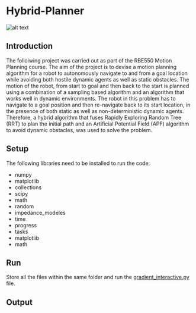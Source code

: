 # Hybrid-Planner
![alt text](https://production-media.paperswithcode.com/tasks/Screen_Shot_2019-05-28_at_9.57.56_PM_bUL5S86.png)
## Introduction
The folloiwing project was carried out as part of the RBE550 Motion Planning course. The aim of the project is to devise a motion planning algorithm for a robot to autonomously navigate to and from a goal location while avoiding both hostile dynamic agents as well as static obstacles. The motion of the robot, from start to goal and then back to the start is planned using a combination of a sampling based algorithm and an algorithm that works well in dynamic environments. The robot in this problem has to navigate to a goal position and then re-navigate back to its start location, in the presence of both static as well as non-deterministic dynamic agents. Therefore, a hybrid algorithm that fuses Rapidly Exploring Random Tree (RRT) to plan the initial path and an Artificial Potential Field (APF) algorithm to avoid dynamic obstacles, was used to solve the problem.

## Setup
The following libraries need to be installed to run the code:
- numpy 
- matplotlib   
- collections
- scipy
- math
- random
- impedance_modeles 
- time
- progress
- tasks
- matplotlib
- math

## Run
Store all the files within the same folder and run the [gradient_interactive.py](https://github.com/Vram97/Hybrid-Planner/blob/main/gradient_interactive.py) file.

## Output
